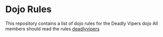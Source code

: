 Dojo Rules
==========

This repository contains a list of dojo rules for the Deadly Vipers dojo
All members should read the rules
[deadlyvipers](https://github.com/deadlyvipers)


